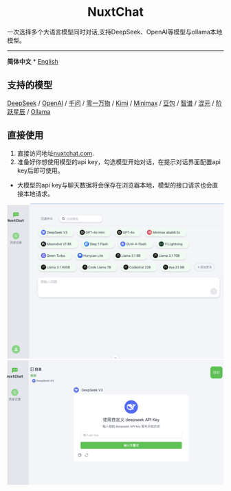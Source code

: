 

<h1 align="center">NuxtChat</h1>
一次选择多个大语言模型同时对话,支持DeepSeek、OpenAI等模型与ollama本地模型。

---
**简体中文**  * [English](./README.en.md) 



## 支持的模型
[DeepSeek](https://platform.deepseek.com) / [OpenAI](https://platform.openai.com)  / [千问](https://help.aliyun.com/zh/model-studio/getting-started/models) / [零一万物](https://platform.lingyiwanwu.com) / [Kimi](https://platform.moonshot.cn/) / [Minimax](https://platform.minimaxi.com) / [豆包](https://console.volcengine.com/ark/region:ark+cn-beijing/openManagement?LLM=%7B%7D&OpenTokenDrawer=false) / [智谱]( https://open.bigmodel.cn) /  [混元]( https://cloud.tencent.com/document/product/1729/104753) /  [阶跃星辰]( https://platform.stepfun.com) / [Ollama]( https://ollama.com/download)



## 直接使用
1. 直接访问地址[nuxtchat.com](https//nuxtchat.com).
2. 准备好你想使用模型的api key，勾选模型开始对话，在提示对话界面配置api key后即可使用。

* 大模型的api key与聊天数据将会保存在浏览器本地，模型的接口请求也会直接本地请求。


![主界面](./docs/images/home.png)
![输入api_key](./docs/images/input_api_key.png)



